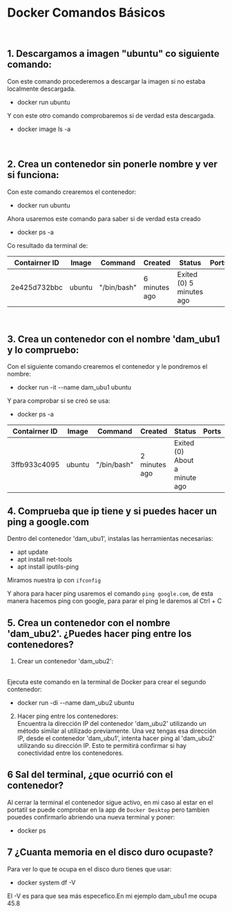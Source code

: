 # Docker Comandos Básicos

<br>

## 1. Descargamos a imagen "ubuntu" co siguiente comando:

Con este comando procederemos a descargar la imagen si no estaba localmente descargada.
- docker run ubuntu

Y con este otro comando comprobaremos si de verdad esta descargada.

- docker image ls -a

<br>

## 2. Crea un contenedor sin ponerle nombre y ver si funciona:
Con este comando crearemos el contenedor:

- docker run ubuntu

Ahora usaremos este comando para saber si de verdad esta creado

- docker ps -a

Co resultado da terminal de:

|Contairner ID|Image|Command|Created|Status|Ports| Names |
|-------|-------|-------|-------|-------|-------|-------|
|2e425d732bbc|ubuntu|"/bin/bash"|6 minutes ago|Exited (0) 5 minutes ago| |  determined_goldberg|

<br>

## 3. Crea un contenedor con el nombre 'dam_ubu1 y lo compruebo:

Con el siguiente comando crearemos el contenedor y le pondremos el nombre:

- docker run -it --name dam_ubu1 ubuntu

Y para comprobar si se creó se usa:

- docker ps -a

|Contairner ID|Image|Command|Created|Status|Ports| Names |
|-------|-------|-------|-------|-------|-------|-------|
|3ffb933c4095|ubuntu|"/bin/bash"|2 minutes ago| Exited (0) About a minute ago| |dam_ubu1|

## 4. Comprueba que ip tiene y si puedes hacer un ping a google.com
Dentro del contenedor 'dam_ubu1', instalas las herramientas necesarias:

- apt update
- apt install net-tools
- apt install iputils-ping

Miramos nuestra ip con `ifconfig`

Y ahora para hacer ping usaremos el comando `ping google.com`, de esta manera hacemos ping con google, para parar el ping le daremos al Ctrl + C

## 5. Crea un contenedor con el nombre 'dam_ubu2'. ¿Puedes hacer ping entre los contenedores?

1. Crear un contenedor 'dam_ubu2':
<br>
Ejecuta este comando en la terminal de Docker para crear el segundo contenedor:

- docker run -di --name dam_ubu2 ubuntu 

2. Hacer ping entre los contenedores: <br>
Encuentra la dirección IP del contenedor 'dam_ubu2' utilizando un método similar al utilizado previamente. Una vez tengas esa dirección IP, desde el contenedor 'dam_ubu1', intenta hacer ping al 'dam_ubu2' utilizando su dirección IP. Esto te permitirá confirmar si hay conectividad entre los contenedores.

## 6 Sal del terminal, ¿que ocurrió con el contenedor?

Al cerrar la terminal el contenedor sigue activo, en mi caso al estar en el portatil se puede comprobar en la app de `Docker Desktop` pero tambien pouedes confirmarlo abriendo una nueva terminal y poner:
- docker ps

## 7 ¿Cuanta memoria en el disco duro ocupaste?
Para ver lo que te ocupa en el disco duro tienes que usar:

- docker system df -V

El -V es para que sea más especefico.En mi ejemplo dam_ubu1 me ocupa 45.8
